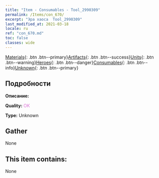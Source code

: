 ```yaml
---
title: "Item - Consumables - Tool_2990309"
permalink: /Items/con_670/
excerpt: "Эра хаоса  Tool_2990309"
last_modified_at: 2021-03-18
locale: ru
ref: "con_670.md"
toc: false
classes: wide
---
```

 [Materials](/ru/Items/){: .btn .btn--primary}[Artifacts](/ru/Items/Artifacts/){: .btn .btn--success}[Units](/ru/Items/Units/){: .btn .btn--warning}[Heroes](/ru/Items/Heroes/){: .btn .btn--danger}[Consumables](/ru/Items/Consumables/){: .btn .btn--info}[Unknown](/ru/Items/Unknown/){: .btn .btn--primary}

## Подробности
 **Описание:** 

 **Quality:** <span style="color: #DA70D6">OK</span>

 **Type:** Unknown

## Gather

  None

## This item contains:

  None

